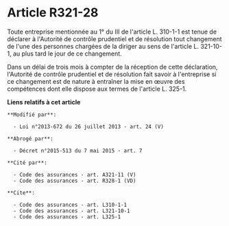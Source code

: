 # Article R321-28

Toute entreprise mentionnée au 1° du III de l'article L. 310-1-1 est tenue de déclarer à l'Autorité de contrôle prudentiel et
de résolution tout changement de l'une des personnes chargées de la diriger au sens de l'article L. 321-10-1, au plus tard le
jour de ce changement. 

Dans un délai de trois mois à compter de la réception de cette déclaration, l'Autorité de contrôle prudentiel et de
résolution fait savoir à l'entreprise si ce changement est de nature à entraîner la mise en œuvre des compétences dont elle
dispose aux termes de l'article L. 325-1.

**Liens relatifs à cet article**

	**Modifié par**:

	  - Loi n°2013-672 du 26 juillet 2013 - art. 24 (V)

	**Abrogé par**:

	  - Décret n°2015-513 du 7 mai 2015 - art. 7

	**Cité par**:

	  - Code des assurances - art. A321-11 (V)
	  - Code des assurances - art. R328-1 (VD)

	**Cite**:

	  - Code des assurances - art. L310-1-1
	  - Code des assurances - art. L321-10-1
	  - Code des assurances - art. L325-1
